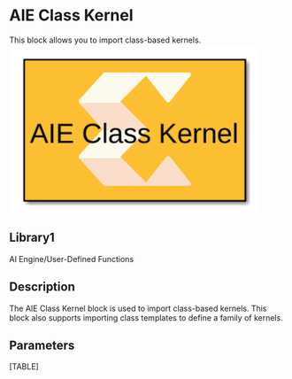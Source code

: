 # AIE Class Kernel

This block allows you to import class-based kernels.  
![](./Images/bmw1603101840643.png)  

## Library1

AI Engine/User-Defined Functions

## Description

The AIE Class Kernel block is used to import class-based kernels. This
block also supports importing class templates to define a family of
kernels.

## Parameters

[TABLE]
